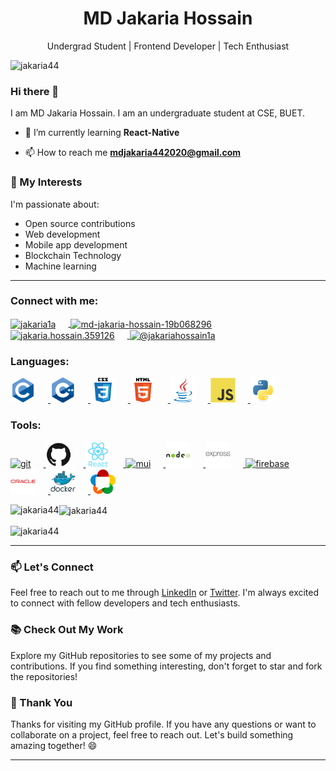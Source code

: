 <!-- <p align="center">
  <img src="https://avatars.githubusercontent.com/Jakaria44" alt="MD Jakaria Hossain" width="200">
</p>
-->
<h1 align="center">MD Jakaria Hossain</h1>
<p align="center">
  Undergrad Student | Frontend Developer | Tech Enthusiast
</p>


<p align="left"> <img src="https://komarev.com/ghpvc/?username=jakaria44&label=Profile%20views&color=0e75b6&style=flat" alt="jakaria44" /> </p>

[//]: # (<p align="left"> <a href="https://github.com/ryo-ma/github-profile-trophy"><img src="https://github-profile-trophy.vercel.app/?username=jakaria44" alt="jakaria44" /></a> </p>)
### Hi there 👋

I am MD Jakaria Hossain. I am an undergraduate student at CSE, BUET.


[//]: # (- 🔭 I’m currently working on [MedCare]&#40;https://github.com/Jakaria44/MedCare&#41;)

- 🌱 I’m currently learning **React-Native**

- 📫 How to reach me **mdjakaria442020@gmail.com**

### 🌱 My Interests

I'm passionate about:

- Open source contributions
- Web development
- Mobile app development
- Blockchain Technology
- Machine learning

---

<h3 align="left">Connect with me:</h3>
<p align="left">
  <a href="https://twitter.com/jakaria1a" target="blank">
    <img align="center" src="https://raw.githubusercontent.com/rahuldkjain/github-profile-readme-generator/master/src/images/icons/Social/twitter.svg" alt="jakaria1a" height="30" width="40" style="margin-right: 20px;" />
  </a>
  <a href="https://linkedin.com/in/md-jakaria-hossain-19b068296" target="blank">
    <img align="center" src="https://raw.githubusercontent.com/rahuldkjain/github-profile-readme-generator/master/src/images/icons/Social/linked-in-alt.svg" alt="md-jakaria-hossain-19b068296" height="30" width="40" style="margin-right: 20px;" />
  </a>
  <a href="https://facebook.com/jakaria.hossain.359126" target="blank">
    <img align="center" src="https://raw.githubusercontent.com/rahuldkjain/github-profile-readme-generator/master/src/images/icons/Social/facebook.svg" alt="jakaria.hossain.359126" height="30" width="40" style="margin-right: 20px;" />
  </a>
  <a href="https://www.youtube.com/@jakariahossain1a" target="blank">
    <img align="center" src="https://raw.githubusercontent.com/rahuldkjain/github-profile-readme-generator/master/src/images/icons/Social/youtube.svg" alt="@jakariahossain1a" height="30" width="40" style="margin-right: 20px;" />
  </a>
</p>

<h3 align="left">Languages:</h3>
<p align="left"> 
  <a href="https://www.cprogramming.com/" target="_blank" rel="noreferrer">
    <img src="https://raw.githubusercontent.com/devicons/devicon/master/icons/c/c-original.svg" alt="c" width="40" height="40" style="margin-right: 20px;" />
  </a> 
  <a href="https://www.w3schools.com/cpp/" target="_blank" rel="noreferrer">
    <img src="https://raw.githubusercontent.com/devicons/devicon/master/icons/cplusplus/cplusplus-original.svg" alt="cplusplus" width="40" height="40" style="margin-right: 20px;" />
  </a> 
  <a href="https://www.w3schools.com/css/" target="_blank" rel="noreferrer">
    <img src="https://raw.githubusercontent.com/devicons/devicon/master/icons/css3/css3-original-wordmark.svg" alt="css3" width="40" height="40" style="margin-right: 20px;" />
  </a> 
  <a href="https://www.w3.org/html/" target="_blank" rel="noreferrer">
    <img src="https://raw.githubusercontent.com/devicons/devicon/master/icons/html5/html5-original-wordmark.svg" alt="html5" width="40" height="40" style="margin-right: 20px;" />
  </a> 
  <a href="https://www.java.com" target="_blank" rel="noreferrer">
    <img src="https://raw.githubusercontent.com/devicons/devicon/master/icons/java/java-original.svg" alt="java" width="40" height="40" style="margin-right: 20px;" />
  </a> 
  <a href="https://developer.mozilla.org/en-US/docs/Web/JavaScript" target="_blank" rel="noreferrer">
    <img src="https://raw.githubusercontent.com/devicons/devicon/master/icons/javascript/javascript-original.svg" alt="javascript" width="40" height="40" style="margin-right: 20px;" />
  </a> 
  <a href="https://www.python.org" target="_blank" rel="noreferrer">
    <img src="https://raw.githubusercontent.com/devicons/devicon/master/icons/python/python-original.svg" alt="python" width="40" height="40" style="margin-right: 20px;" />
  </a>

[//]: # (  <a href="https://soliditylang.org/" target="_blank" rel="noreferrer">)

[//]: # (    <img src="./assets/solidity.svg" alt="solidity" width="40" style="margin-right: 20px;" />)

[//]: # (  </a>)
</p>


<h3 align="left">Tools:</h3>
<p align="left">
  <a href="https://git-scm.com/" target="_blank" rel="noreferrer">
    <img src="https://www.vectorlogo.zone/logos/git-scm/git-scm-icon.svg" alt="git" width="40" height="40" style="margin-right: 20px;" />
  </a>
  <a href="https://github.com/" target="_blank" rel="noreferrer">
    <img src="https://raw.githubusercontent.com/devicons/devicon/master/icons/github/github-original.svg" alt="github" width="40" height="40" style="margin-right: 20px;" />
  </a>
  <a href="https://reactjs.org/" target="_blank" rel="noreferrer">
    <img src="https://raw.githubusercontent.com/devicons/devicon/master/icons/react/react-original-wordmark.svg" alt="react" width="40" height="40" style="margin-right: 20px;" />
  </a>
  <a href="https://mui.com/" target="_blank" rel="noreferrer">
    <img src="https://cdn.worldvectorlogo.com/logos/material-ui-1.svg" alt="mui" width="40" height="40" style="margin-right: 20px;" />
  </a>
  <a href="https://nodejs.org" target="_blank" rel="noreferrer">
    <img src="https://raw.githubusercontent.com/devicons/devicon/master/icons/nodejs/nodejs-original-wordmark.svg" alt="nodejs" width="40" height="40" style="margin-right: 20px;" />
  </a>
  <a href="https://expressjs.com" target="_blank" rel="noreferrer">
    <img src="https://raw.githubusercontent.com/devicons/devicon/master/icons/express/express-original-wordmark.svg" alt="express" width="40" height="40" style="margin-right: 20px;" />
  </a>
  <a href="https://firebase.google.com/" target="_blank" rel="noreferrer">
    <img src="https://www.vectorlogo.zone/logos/firebase/firebase-icon.svg" alt="firebase" width="40" height="40" style="margin-right: 20px;" />
  </a>
  <a href="https://www.oracle.com/" target="_blank" rel="noreferrer">
    <img src="https://raw.githubusercontent.com/devicons/devicon/master/icons/oracle/oracle-original.svg" alt="oracle" width="40" height="40" style="margin-right: 20px;" />
  </a>
  <a href="https://www.docker.com/" target="_blank" rel="noreferrer">
    <img src="https://raw.githubusercontent.com/devicons/devicon/master/icons/docker/docker-original-wordmark.svg" alt="docker" width="40" height="40" style="margin-right: 20px;" />
  </a>
  <a href="https://webrtc.org/" target="_blank" rel="noreferrer">
    <img src="./assets/webrtc.svg" alt="webrtc" width="40" style="margin-right: 20px;" />
  </a>
</p>

<p><img align="left" src="https://github-readme-stats.vercel.app/api/top-langs?username=jakaria44&show_icons=true&locale=en&theme=dark&layout=compact&langs_count=8" alt="jakaria44" /></p>

<p><img align="center" src="https://github-readme-stats.vercel.app/api?username=jakaria44&show_icons=true&locale=en&theme=dark" alt="jakaria44" /></p>
<p><img align="center" src="https://github-readme-streak-stats.herokuapp.com/?user=jakaria44&theme=dark" alt="jakaria44" /></p>


---

### 📫 Let's Connect

Feel free to reach out to me through [LinkedIn](https://www.facebook.com/jakaria.hossain.359126) or [Twitter](https://twitter.com/Jakaria1A). I'm always excited to connect with fellow developers and tech enthusiasts.

### 📚 Check Out My Work

Explore my GitHub repositories to see some of my projects and contributions. If you find something interesting, don't forget to star and fork the repositories!

### 🌟 Thank You

Thanks for visiting my GitHub profile. If you have any questions or want to collaborate on a project, feel free to reach out. Let's build something amazing together! 😄

---

